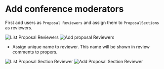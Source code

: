 # Add conference moderators

First add users as `Proposal Reviewers` and assign them to `ProposalSections` as reviewers.

![List Proposal Reviewers](https://raw.githubusercontent.com/pythonindia/junction/master/junction/docs/images/proposal_reviewers_list.png)
![Add proposal Reviewers](https://raw.githubusercontent.com/pythonindia/junction/master/junction/docs/images/add_proposal_reviewers.png)

- Assign unique name to reviewer. This name will be shown in review comments to propers.

![List Proposal Section Reviewer](https://raw.githubusercontent.com/pythonindia/junction/master/junction/docs/images/proposal_section_reviewers_list.png)
![Add Proposal Section Reviewer](https://raw.githubusercontent.com/pythonindia/junction/master/junction/docs/images/add_proposal_section_reviewers_list.png)

